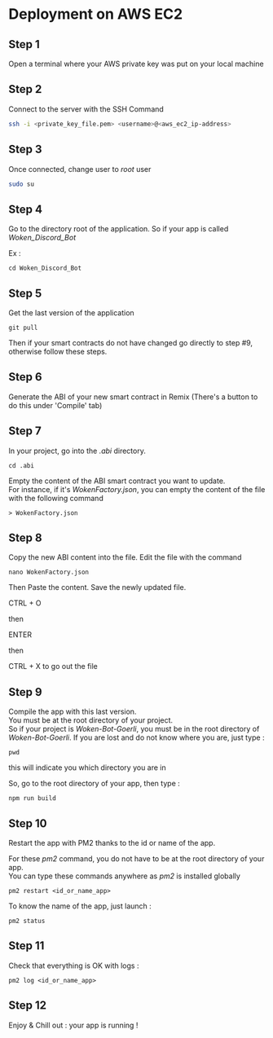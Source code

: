 # Deployment on AWS EC2

## Step 1
Open a terminal where your AWS private key was put on your local machine


## Step 2
Connect to the server with the SSH Command 

```sh
ssh -i <private_key_file.pem> <username>@<aws_ec2_ip-address>
```


## Step 3

Once connected, change user to _root_ user

```sh
sudo su
```


## Step 4

Go to the directory root of the application. 
So if your app is called _Woken_Discord_Bot_

Ex : 

```
cd Woken_Discord_Bot
```


## Step 5

Get the last version of the application

```
git pull
```

Then if your smart contracts do not have changed go directly to step #9, 
otherwise follow these steps.

## Step 6
Generate the ABI of your new smart contract in Remix (There's a button to do this under 'Compile' tab)

## Step 7

In your project, go into the _.abi_ directory.<br>

```
cd .abi
```

Empty the content of the ABI smart contract you want to update.<br>
For instance, if it's _WokenFactory.json_, you can empty the content of the file with the following command

```
> WokenFactory.json
```

## Step 8

Copy the new ABI content into the file.
Edit the file with the command 

```
nano WokenFactory.json
```

Then Paste the content.
Save the newly updated file.

CTRL + O <br>

then <br>

ENTER <br>

then <br>

CTRL + X to go out the file<br>



## Step 9

Compile the app with this last version.<br>
You must be at the root directory of your project.<br>
So if your project is _Woken-Bot-Goerli_, you must be in the root directory of _Woken-Bot-Goerli_.
If you are lost and do not know where you are, just type : 

```
pwd
```

this will indicate you which directory you are in

So, go to the root directory of your app, then type : 

```
npm run build
```


## Step 10

Restart the app with PM2 thanks to the id or name of the app.
<br>

For these _pm2_ command, you do not have to be at the root directory of your app.
<br>
You can type these commands anywhere as _pm2_ is installed globally

```
pm2 restart <id_or_name_app>
```

To know the name of the app, just launch : 

```
pm2 status
```

## Step 11

Check that everything is OK with logs : 

```
pm2 log <id_or_name_app>
```

## Step 12

Enjoy & Chill out : your app is running !











